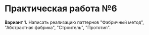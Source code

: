 # Практическая работа №6
**Вариант 1.**
Написать реализацию паттернов "Фабричный метод", "Абстрактная фабрика", "Строитель", "Прототип".
